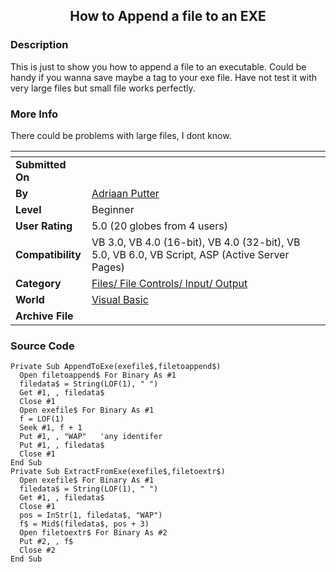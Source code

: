 ﻿<div align="center">

## How to Append a file to an EXE


</div>

### Description

This is just to show you how to append a file to an executable. Could be handy if you wanna save maybe a tag to your exe file. Have not test it with very large files but small file works perfectly.
 
### More Info
 
There could be problems with large files, I dont know.


<span>             |<span>
---                |---
**Submitted On**   |
**By**             |[Adriaan Putter](https://github.com/Planet-Source-Code/PSCIndex/blob/master/ByAuthor/adriaan-putter.md)
**Level**          |Beginner
**User Rating**    |5.0 (20 globes from 4 users)
**Compatibility**  |VB 3\.0, VB 4\.0 \(16\-bit\), VB 4\.0 \(32\-bit\), VB 5\.0, VB 6\.0, VB Script, ASP \(Active Server Pages\) 
**Category**       |[Files/ File Controls/ Input/ Output](https://github.com/Planet-Source-Code/PSCIndex/blob/master/ByCategory/files-file-controls-input-output__1-3.md)
**World**          |[Visual Basic](https://github.com/Planet-Source-Code/PSCIndex/blob/master/ByWorld/visual-basic.md)
**Archive File**   |[](https://github.com/Planet-Source-Code/adriaan-putter-how-to-append-a-file-to-an-exe__1-9330/archive/master.zip)





### Source Code

```
Private Sub AppendToExe(exefile$,filetoappend$)
  Open filetoappend$ For Binary As #1
  filedata$ = String(LOF(1), " ")
  Get #1, , filedata$
  Close #1
  Open exefile$ For Binary As #1
  f = LOF(1)
  Seek #1, f + 1
  Put #1, , "WAP"   'any identifer
  Put #1, , filedata$
  Close #1
End Sub
Private Sub ExtractFromExe(exefile$,filetoextr$)
  Open exefile$ For Binary As #1
  filedata$ = String(LOF(1), " ")
  Get #1, , filedata$
  Close #1
  pos = InStr(1, filedata$, "WAP")
  f$ = Mid$(filedata$, pos + 3)
  Open filetoextr$ For Binary As #2
  Put #2, , f$
  Close #2
End Sub
```

